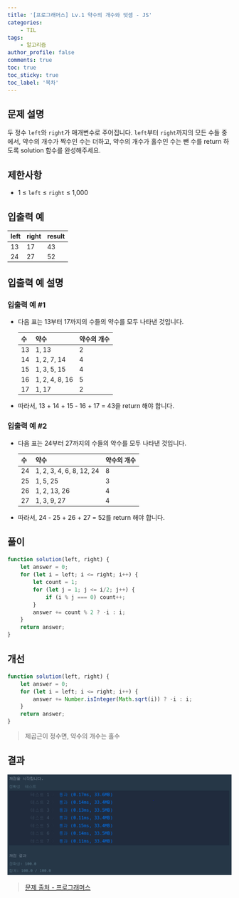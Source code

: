 ```yaml
---
title: '[프로그래머스] Lv.1 약수의 개수와 덧셈 - JS'
categories:
    - TIL
tags:
    - 알고리즘
author_profile: false
comments: true
toc: true
toc_sticky: true
toc_label: '목차'
---
```


## 문제 설명
두 정수 `left`와 `right`가 매개변수로 주어집니다. `left`부터 `right`까지의 모든 수들 중에서, 약수의 개수가 짝수인 수는 더하고, 약수의 개수가 홀수인 수는 뺀 수를 return 하도록 solution 함수를 완성해주세요.

## 제한사항
* 1 ≤ `left` ≤ `right` ≤ 1,000

## 입출력 예

| left | right | result |
|------|-------|--------|
| 13   | 17    | 43     |
| 24   | 27    | 52     |

## 입출력 예 설명
### 입출력 예 #1
* 다음 표는 13부터 17까지의 수들의 약수를 모두 나타낸 것입니다.

    | 수 | 약수           | 약수의 개수 |
    |----|----------------|-------------|
    | 13 | 1, 13          | 2           |
    | 14 | 1, 2, 7, 14    | 4           |
    | 15 | 1, 3, 5, 15    | 4           |
    | 16 | 1, 2, 4, 8, 16 | 5           |
    | 17 | 1, 17          | 2           |

* 따라서, 13 + 14 + 15 - 16 + 17 = 43을 return 해야 합니다.

### 입출력 예 #2
* 다음 표는 24부터 27까지의 수들의 약수를 모두 나타낸 것입니다.

    | 수 | 약수                     | 약수의 개수 |
    |----|--------------------------|-------------|
    | 24 | 1, 2, 3, 4, 6, 8, 12, 24 | 8           |
    | 25 | 1, 5, 25                 | 3           |
    | 26 | 1, 2, 13, 26             | 4           |
    | 27 | 1, 3, 9, 27              | 4           |

* 따라서, 24 - 25 + 26 + 27 = 52를 return 해야 합니다.

## 풀이
```javascript
function solution(left, right) {
    let answer = 0;
    for (let i = left; i <= right; i++) {
        let count = 1;
        for (let j = 1; j <= i/2; j++) {
            if (i % j === 0) count++;
        }
        answer += count % 2 ? -i : i;
    }
    return answer;
}
```

## 개선
```javascript
function solution(left, right) {
    let answer = 0;
    for (let i = left; i <= right; i++) {
        answer += Number.isInteger(Math.sqrt(i)) ? -i : i;
    }
    return answer;
}
```
> 제곱근이 정수면, 약수의 개수는 홀수


## 결과
![result](/assets/images/2023/08-23/algorithm-26-result.png)

>[문제 출처 - 프로그래머스](https://school.programmers.co.kr/learn/courses/30/lessons/77884?language=javascript)